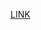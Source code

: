 [LINK](https://docs.google.com/document/d/11y2EeTCUE58XKh7HruVe53hRf9AWrsOOAm-iImTkwsA/edit?usp=sharing)
